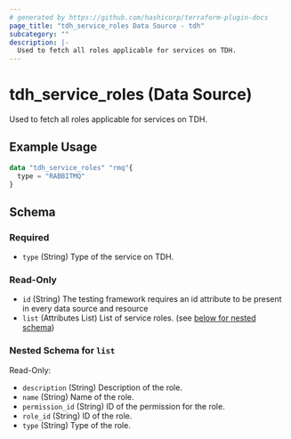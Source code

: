```yaml
---
# generated by https://github.com/hashicorp/terraform-plugin-docs
page_title: "tdh_service_roles Data Source - tdh"
subcategory: ""
description: |-
  Used to fetch all roles applicable for services on TDH.
---
```


# tdh_service_roles (Data Source)

Used to fetch all roles applicable for services on TDH.

## Example Usage

```terraform
data "tdh_service_roles" "rmq"{
  type = "RABBITMQ"
}
```

<!-- schema generated by tfplugindocs -->
## Schema

### Required

- `type` (String) Type of the service on TDH.

### Read-Only

- `id` (String) The testing framework requires an id attribute to be present in every data source and resource
- `list` (Attributes List) List of service roles. (see [below for nested schema](#nestedatt--list))

<a id="nestedatt--list"></a>
### Nested Schema for `list`

Read-Only:

- `description` (String) Description of the role.
- `name` (String) Name of the role.
- `permission_id` (String) ID of the permission for the role.
- `role_id` (String) ID of the role.
- `type` (String) Type of the role.


